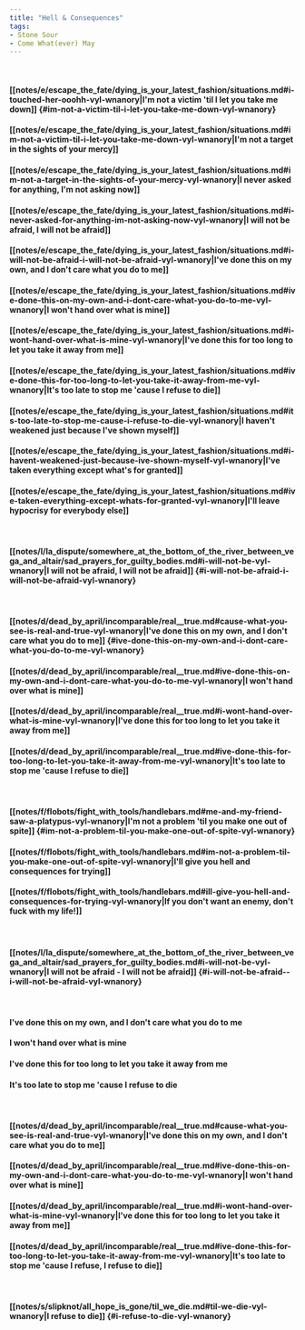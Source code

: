 ```yaml
---
title: "Hell & Consequences"
tags:
- Stone Sour
- Come What(ever) May
---
```

&nbsp;
#### [[notes/e/escape_the_fate/dying_is_your_latest_fashion/situations.md#i-touched-her-ooohh-vyl-wnanory|I'm not a victim 'til I let you take me down]] {#im-not-a-victim-til-i-let-you-take-me-down-vyl-wnanory}
#### [[notes/e/escape_the_fate/dying_is_your_latest_fashion/situations.md#im-not-a-victim-til-i-let-you-take-me-down-vyl-wnanory|I'm not a target in the sights of your mercy]]
#### [[notes/e/escape_the_fate/dying_is_your_latest_fashion/situations.md#im-not-a-target-in-the-sights-of-your-mercy-vyl-wnanory|I never asked for anything, I'm not asking now]]
#### [[notes/e/escape_the_fate/dying_is_your_latest_fashion/situations.md#i-never-asked-for-anything-im-not-asking-now-vyl-wnanory|I will not be afraid, I will not be afraid]]
#### [[notes/e/escape_the_fate/dying_is_your_latest_fashion/situations.md#i-will-not-be-afraid-i-will-not-be-afraid-vyl-wnanory|I've done this on my own, and I don't care what you do to me]]
#### [[notes/e/escape_the_fate/dying_is_your_latest_fashion/situations.md#ive-done-this-on-my-own-and-i-dont-care-what-you-do-to-me-vyl-wnanory|I won't hand over what is mine]]
#### [[notes/e/escape_the_fate/dying_is_your_latest_fashion/situations.md#i-wont-hand-over-what-is-mine-vyl-wnanory|I've done this for too long to let you take it away from me]]
#### [[notes/e/escape_the_fate/dying_is_your_latest_fashion/situations.md#ive-done-this-for-too-long-to-let-you-take-it-away-from-me-vyl-wnanory|It's too late to stop me 'cause I refuse to die]]
#### [[notes/e/escape_the_fate/dying_is_your_latest_fashion/situations.md#its-too-late-to-stop-me-cause-i-refuse-to-die-vyl-wnanory|I haven't weakened just because I've shown myself]]
#### [[notes/e/escape_the_fate/dying_is_your_latest_fashion/situations.md#i-havent-weakened-just-because-ive-shown-myself-vyl-wnanory|I've taken everything except what's for granted]]
#### [[notes/e/escape_the_fate/dying_is_your_latest_fashion/situations.md#ive-taken-everything-except-whats-for-granted-vyl-wnanory|I'll leave hypocrisy for everybody else]]
&nbsp;
#### [[notes/l/la_dispute/somewhere_at_the_bottom_of_the_river_between_vega_and_altair/sad_prayers_for_guilty_bodies.md#i-will-not-be-vyl-wnanory|I will not be afraid, I will not be afraid]] {#i-will-not-be-afraid-i-will-not-be-afraid-vyl-wnanory}
&nbsp;
#### [[notes/d/dead_by_april/incomparable/real__true.md#cause-what-you-see-is-real-and-true-vyl-wnanory|I've done this on my own, and I don't care what you do to me]] {#ive-done-this-on-my-own-and-i-dont-care-what-you-do-to-me-vyl-wnanory}
#### [[notes/d/dead_by_april/incomparable/real__true.md#ive-done-this-on-my-own-and-i-dont-care-what-you-do-to-me-vyl-wnanory|I won't hand over what is mine]]
#### [[notes/d/dead_by_april/incomparable/real__true.md#i-wont-hand-over-what-is-mine-vyl-wnanory|I've done this for too long to let you take it away from me]]
#### [[notes/d/dead_by_april/incomparable/real__true.md#ive-done-this-for-too-long-to-let-you-take-it-away-from-me-vyl-wnanory|It's too late to stop me 'cause I refuse to die]]
&nbsp;
#### [[notes/f/flobots/fight_with_tools/handlebars.md#me-and-my-friend-saw-a-platypus-vyl-wnanory|I'm not a problem 'til you make one out of spite]] {#im-not-a-problem-til-you-make-one-out-of-spite-vyl-wnanory}
#### [[notes/f/flobots/fight_with_tools/handlebars.md#im-not-a-problem-til-you-make-one-out-of-spite-vyl-wnanory|I'll give you hell and consequences for trying]]
#### [[notes/f/flobots/fight_with_tools/handlebars.md#ill-give-you-hell-and-consequences-for-trying-vyl-wnanory|If you don't want an enemy, don't fuck with my life!]]
&nbsp;
#### [[notes/l/la_dispute/somewhere_at_the_bottom_of_the_river_between_vega_and_altair/sad_prayers_for_guilty_bodies.md#i-will-not-be-vyl-wnanory|I will not be afraid - I will not be afraid]] {#i-will-not-be-afraid--i-will-not-be-afraid-vyl-wnanory}
&nbsp;
#### I've done this on my own, and I don't care what you do to me
#### I won't hand over what is mine
#### I've done this for too long to let you take it away from me
#### It's too late to stop me 'cause I refuse to die
&nbsp;
#### [[notes/d/dead_by_april/incomparable/real__true.md#cause-what-you-see-is-real-and-true-vyl-wnanory|I've done this on my own, and I don't care what you do to me]]
#### [[notes/d/dead_by_april/incomparable/real__true.md#ive-done-this-on-my-own-and-i-dont-care-what-you-do-to-me-vyl-wnanory|I won't hand over what is mine]]
#### [[notes/d/dead_by_april/incomparable/real__true.md#i-wont-hand-over-what-is-mine-vyl-wnanory|I've done this for too long to let you take it away from me]]
#### [[notes/d/dead_by_april/incomparable/real__true.md#ive-done-this-for-too-long-to-let-you-take-it-away-from-me-vyl-wnanory|It's too late to stop me 'cause I refuse, I refuse to die]]
&nbsp;
#### [[notes/s/slipknot/all_hope_is_gone/til_we_die.md#til-we-die-vyl-wnanory|I refuse to die]] {#i-refuse-to-die-vyl-wnanory}
